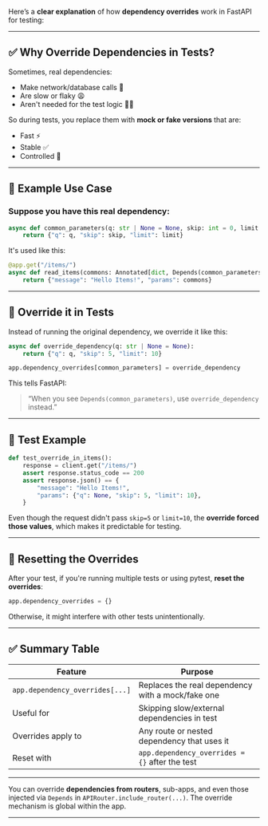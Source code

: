 Here’s a **clear explanation** of how **dependency overrides** work in FastAPI for testing:

---

## ✅ Why Override Dependencies in Tests?

Sometimes, real dependencies:

* Make network/database calls 💸
* Are slow or flaky 😩
* Aren't needed for the test logic 🤷‍♂️

So during tests, you replace them with **mock or fake versions** that are:

* Fast ⚡
* Stable ✅
* Controlled 🧪

---

## 🧪 Example Use Case

### Suppose you have this real dependency:

```python
async def common_parameters(q: str | None = None, skip: int = 0, limit: int = 100):
    return {"q": q, "skip": skip, "limit": limit}
```

It's used like this:

```python
@app.get("/items/")
async def read_items(commons: Annotated[dict, Depends(common_parameters)]):
    return {"message": "Hello Items!", "params": commons}
```

---

## 🧰 Override it in Tests

Instead of running the original dependency, we override it like this:

```python
async def override_dependency(q: str | None = None):
    return {"q": q, "skip": 5, "limit": 10}

app.dependency_overrides[common_parameters] = override_dependency
```

This tells FastAPI:

> “When you see `Depends(common_parameters)`, use `override_dependency` instead.”

---

## 🧪 Test Example

```python
def test_override_in_items():
    response = client.get("/items/")
    assert response.status_code == 200
    assert response.json() == {
        "message": "Hello Items!",
        "params": {"q": None, "skip": 5, "limit": 10},
    }
```

Even though the request didn't pass `skip=5` or `limit=10`, the **override forced those values**, which makes it predictable for testing.

---

## 🔄 Resetting the Overrides

After your test, if you're running multiple tests or using pytest, **reset the overrides**:

```python
app.dependency_overrides = {}
```

Otherwise, it might interfere with other tests unintentionally.

---

## ✅ Summary Table

| Feature                         | Purpose                                           |
| ------------------------------- | ------------------------------------------------- |
| `app.dependency_overrides[...]` | Replaces the real dependency with a mock/fake one |
| Useful for                      | Skipping slow/external dependencies in test       |
| Overrides apply to              | Any route or nested dependency that uses it       |
| Reset with                      | `app.dependency_overrides = {}` after the test    |

---


You can override **dependencies from routers**, sub-apps, and even those injected via `Depends` in `APIRouter.include_router(...)`. The override mechanism is global within the app.

---

